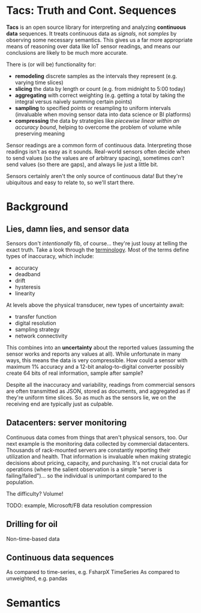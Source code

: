 # Tacs: Truth and Cont. Sequences

**Tacs** is an open source library for interpreting and analyzing **continuous data** sequences. It treats continuous data as *signals,* not *samples* by observing some necessary semantics. This gives us a far more appropriate means of reasoning over data like IoT sensor readings, and means our conclusions are likely to be much more accurate.

There is (or will be) functionality for:
* **remodeling** discrete samples as the intervals they represent (e.g. varying time slices)
* **slicing** the data by length or count (e.g. from midnight to 5:00 today)
* **aggregating** with correct weighting (e.g. getting a total by taking the integral versus naively summing certain points) 
* **sampling** to specified points or resampling to uniform intervals (invaluable when moving sensor data into data science or BI platforms)
* **compressing** the data by strategies like *piecewise linear within an accuracy bound*, helping to overcome the problem of volume while preserving meaning

Sensor readings are a common form of continuous data. Interpreting those readings isn't as easy as it sounds. Real-world sensors often decide when to send values (so the values are of arbitrary spacing), sometimes *can't* send values (so there are gaps), and always lie just a little bit.

Sensors certainly aren't the only source of continuous data! But they're ubiquitous and easy to relate to, so we'll start there.

# Background

## Lies, damn lies, and sensor data
Sensors don't *intentionally* fib, of course... they're just lousy at telling the exact truth. Take a look through the [terminology](http://www.ce.utexas.edu/prof/Novoselac/classes/CE397/Handouts/SI_F09_Ch36.pdf). Most of the terms define types of inaccuracy, which include: 
* accuracy 
* deadband 
* drift 
* hysteresis
* linearity

At levels above the physical transducer, new types of uncertainty await: 
* transfer function
* digital resolution
* sampling strategy
* network connectivity

This combines into an **uncertainty** about the reported values (assuming the sensor works and reports any values at all). While unfortunate in many ways, this means the data is very compressible. How could a sensor with maximum 1% accuracy and a 12-bit analog-to-digital converter possibly create 64 bits of real information, sample after sample? 

Despite all the inaccuracy and variability, readings from commercial sensors are often transmitted as JSON, stored as documents, and aggregated as if they're uniform time slices. So as much as the sensors lie, we on the receiving end are typically just as culpable.

## Datacenters: server monitoring
Continuous data comes from things that aren't physical sensors, too. Our next example is the monitoring data collected by commercial datacenters. Thousands of rack-mounted servers are constantly reporting their utilization and health. That information is invaluable when making strategic decisions about pricing, capacity, and purchasing. It's not crucial data for operations (where the salient observation is a simple "server is failing/failed")... so the individual is unimportant compared to the population.

The difficulty? Volume!

TODO: example, Microsoft/FB data resolution compression

## Drilling for oil

Non-time-based data

## Continuous data sequences
As compared to time-series, e.g. FsharpX TimeSeries
As compared to unweighted, e.g. pandas

# Semantics